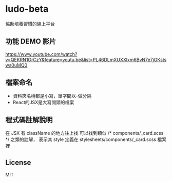 # ludo-beta
協助培養習慣的線上平台

## 功能 DEMO 影片
https://www.youtube.com/watch?v=QEKRN1OrCzY&feature=youtu.be&list=PL46DLmXUXXlxm6BvN7e7jGKstsws0uMQ0

## 檔案命名
- 資料夾名稱都是小寫，單字間以-做分隔
- React的JSX是大寫開頭的檔案

## 程式碼註解說明
在 JSX 有 className 的地方往上找
可以找到類似 /* components/_card.scss */ 之類的註解，
表示其 style 定義在 stylesheets/components/_card.scss 檔案裡

## License
MIT